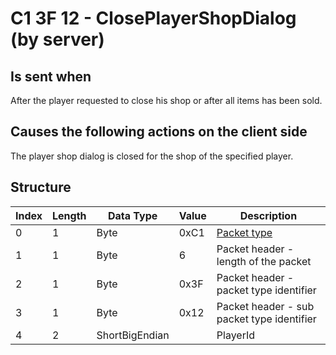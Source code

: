 # C1 3F 12 - ClosePlayerShopDialog (by server)

## Is sent when

After the player requested to close his shop or after all items has been sold.

## Causes the following actions on the client side

The player shop dialog is closed for the shop of the specified player.

## Structure

| Index | Length | Data Type | Value | Description |
|-------|--------|-----------|-------|-------------|
| 0 | 1 |   Byte   | 0xC1  | [Packet type](PacketTypes.md) |
| 1 | 1 |    Byte   |   6   | Packet header - length of the packet |
| 2 | 1 |    Byte   | 0x3F  | Packet header - packet type identifier |
| 3 | 1 |    Byte   | 0x12  | Packet header - sub packet type identifier |
| 4 | 2 | ShortBigEndian |  | PlayerId |